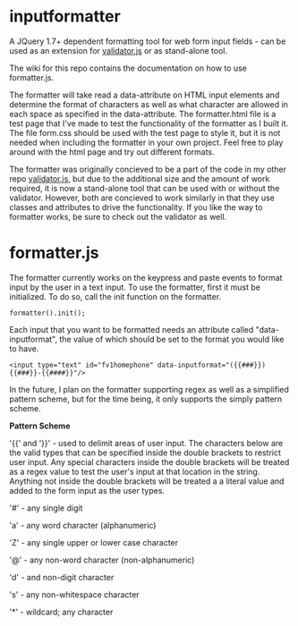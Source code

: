 inputformatter
==============

A JQuery 1.7+ dependent formatting tool for web form input fields - can be used as an extension for [validator.js](https://github.com/mosbymc/validator) or as stand-alone tool.

The wiki for this repo contains the documentation on how to use formatter.js.

The formatter will take read a data-attribute on HTML input elements and determine the format of characters as well as what character are allowed in each space as specified in the data-attribute. The formatter.html file is a test page that I've made to test the functionality of the formatter as I built it. The file form.css should be used with the test page to style it, but it is not needed when including the formatter in your own project. Feel free to play around with the html page and try out different formats.

The formatter was originally concieved to be a part of the code in my other repo [validator.js](https://github.com/mosbymc/validator), but due to the additional size and the amount of work required, it is now a stand-alone tool that can be used with or without the validator. However, both are concieved to work similarly in that they use classes and attributes to drive the functionality. If you like the way to formatter works, be sure to check out the validator as well.


# **formatter.js**


The formatter currently works on the keypress and paste events to format input by the user in a text input. To use the formatter, first it must be initialized. To do so, call the init function on the formatter.

    formatter().init();

Each input that you want to be formatted needs an attribute called "data-inputformat", the value of which should be set to the format you would like to have. 

    <input type="text" id="fv1homephone" data-inputformat="({{###}}) {{###}}-{{####}}"/>

In the future, I plan on the formatter supporting regex as well as a simplified pattern scheme, but for the time being, it only supports the simply pattern scheme.

**Pattern Scheme**

'{{' and '}}' - used to delimit areas of user input. The characters below are the valid types that can be specified inside the double brackets to restrict user input. Any special characters inside the double brackets will be treated as a regex value to test the user's input at that location in the string. Anything not inside the double brackets will be treated a a literal value and added to the form input as the user types.

'#' - any single digit

'a' - any word character (alphanumeric)

'Z' - any single upper or lower case character

'@' - any non-word character (non-alphanumeric)

'd' - and non-digit character

's' - any non-whitespace character

'*' - wildcard; any character
